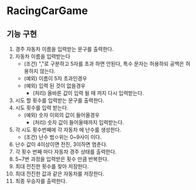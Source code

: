 RacingCarGame
======
기능 구현
------
1. 경주 자동차 이름을 입력받는 문구를 출력한다.
2. 자동차 이름을 입력받는다
    - (조건) ","로 구분하고 5자를 초과 하면 안된다, 특수 문자는 허용하되 공백은 허용하지 않는다.
    - (예외) 이름이 5자 초과인경우
    - (예외) 입력 된 것이 없을경우
        - (처리) 올바른 값이 입력 될 때 까지 다시 입력받는다.
3. 시도 할 횟수를 입력받는 문구를 출력한다.
4. 시도 횟수를 입력 받는다.
    - (예외) 숫자 이외의 값이 들어올경우
        - (처리) 숫자 값이 들어올때까지 입력받는다.
5. 각 시도 횟수번째에 각 자동차 에 난수를 생성한다.
    - (조건) 난수 범ㅇ위는 0~9사이 이다.
6. 난수 값이 4이상이면 전진, 3이하면 멈춘다.
7. 각 횟수 번째 마다 자동차 경주 상태를 출력한다.
8. 5~7번 과정을 입력받은 횟수 만큼 반복한다.
9. 최대 전진한 횟수를 찾아 저장한다.
10. 최대 전진한 값과 같은 자동차를 저장한다.
11. 최종 우승자를 출력한다.